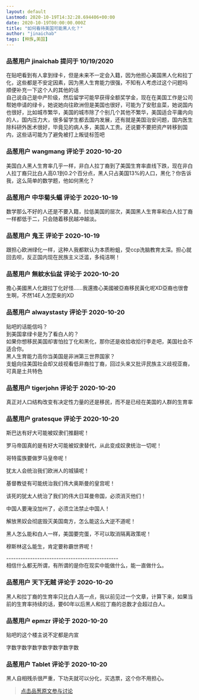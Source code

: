 ```yaml
---
layout: default
Lastmod: 2020-10-19T14:32:28.694406+00:00
date: 2020-10-19T00:00:00.000Z
title: "如何看待美国可能黑人化？"
author: "jinaichab"
tags: [种族,美国]
---
```



### 品葱用户 **jinaichab** 提问于 10/19/2020
    
在贴吧看到有人拿到绿卡，但是未来不一定会入籍，因为他担心美国黑人化和拉丁化，这些都是不安定因素，因为黑人生育能力很强，不知有人考虑过这个问题吗  
顺便补充一下这个人的其他的话  
自己说自己是中产阶级，然后留学可能早获得全额奖学金，现在在美国工作是公司帮她申请的绿卡，她说她向往欧洲但是美国也很好，可能为了安慰韭菜，她说国内也很好，比如城市繁华，美国的城市除了个别几个其他不繁华，美国适合平庸内向的人，国内压力大，很多留学生都去国内发展，还有就是美国治安问题，国内医生除科研外医术很好，毕竟见的病人多，美国人工贵。还说要不要把资产转移到国内，这些话可能为了避免被打上叛徒标签吧
    
                

### 品葱用户 **wangmang** 评论于 2020-10-20
        
美国白人黑人生育率几乎一样，非白人拉丁裔到了美国生育率直线下跌，现在非白人拉丁裔只比白人高0.1到0.2个百分点，黑人只占美国13%的人口，黑化？你告诉我，这么简单的数学题，他如何黑化？
        
                

### 品葱用户 **中华菊头蝠** 评论于 2020-10-19
        
数学那么不好的人还是不要入籍，拉低美国的层次，美国黑人生育率和白人拉丁裔一样都低于二，只会随着移民越冲越淡。
        
                

### 品葱用户 **鬼王** 评论于 2020-10-19
        
跟担心欧洲绿化一样，这种人我都默认为本质粉蛆，受ccp洗脑教育太深。担心就回去呗，反正国内现在民族主义泛滥，多纯洁啊！
        
                

### 品葱用户 **無紋水仙盆** 评论于 2020-10-20
        
擔心美國黑人化跟拉丁化好怪......我還擔心美國被亞裔移民黃化呢XD亞裔也很會生啊，不然14E人怎麼來的XD
        
                

### 品葱用户 **alwaystasty** 评论于 2020-10-20
        
贴吧的话能信吗？  
到美国拿绿卡是为了看白人的？  
如果你想移民美国却害怕拉丁化和黑化，那你还是收拾收拾行李走吧，美国社会不适合你。  
黑人生育能力高你当美国是非洲第三世界国家？  
支蛆向往美国社会却又歧视看低非裔拉丁裔，回过头来又批评民族主义歧视亚裔，可真是土共特色
        
                

### 品葱用户 **tigerjohn** 评论于 2020-10-20
        
真正对人口结构改变有决定性力量的还是移民，而不是已经在美国的人群的生育率
        
                

### 品葱用户 **gratesque** 评论于 2020-10-20
        
斯巴达有好大可能被奴隶们推翻呢！  
  
罗马帝国真的是有好大可能被奴隶替代，从此变成奴隶统治一切呢！  
  
哥特蛮族要做罗马皇帝呢！  
  
犹太人会统治我们欧洲人的城镇呢！  
  
基督教徒有可能统治我们伟大奥斯曼的皇宫呢！  
  
该死的犹太人统治了我们的伟大日耳曼帝国，必须消灭他们！  
  
中国人要淹没加州了，必须立法禁止中国人！  
  
解放黑奴会彻底毁灭美国南方，怎么能这么大逆不道呢！  
  
黑人怎么能和白人一样，美国要完蛋，不可以取消隔离政策呢！  
  
穆斯林这么能生，肯定要称霸世界呢！  
  
\-----------------------------------------------  
相信什么都无所谓，有所谓的是你在现实中能做什么，能一直做什么。
        
                

### 品葱用户 **天下无贼** 评论于 2020-10-20
        
黑人和拉丁裔的生育率只比白人高一点，我以前见过一个文章，计算下来，如果当前的生育率持续的话，要60年以后黑人和拉丁裔的总数才会超过白人。
        
                

### 品葱用户 **epmzr** 评论于 2020-10-20
        
贴吧的这个楼主说不定都是内宣  
  
  
字数字数字数字数字数字数字数
        
                

### 品葱用户 **Tablet** 评论于 2020-10-20
        
黑人自相残杀很严重，下功夫就可以分化，买选票，这个你不用担心。
        
                





> [点击品葱原文参与讨论](https://pincong.rocks/question/32430)

